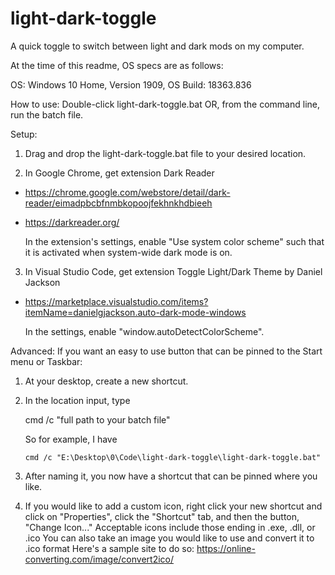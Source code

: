 # light-dark-toggle

A quick toggle to switch between light and dark mods on my computer.

At the time of this readme, OS specs are as follows:

OS: Windows 10 Home, Version 1909,
OS Build: 18363.836

How to use:
Double-click light-dark-toggle.bat OR, from the command line, run the batch file.

Setup:

1. Drag and drop the
   light-dark-toggle.bat file to your desired location.

2. In Google Chrome, get extension Dark Reader

- https://chrome.google.com/webstore/detail/dark-reader/eimadpbcbfnmbkopoojfekhnkhdbieeh
- https://darkreader.org/

  In the extension's settings, enable "Use system color scheme" such that it is activated when system-wide dark mode is on.

3. In Visual Studio Code, get extension Toggle Light/Dark Theme by Daniel Jackson

- https://marketplace.visualstudio.com/items?itemName=danielgjackson.auto-dark-mode-windows

  In the settings, enable "window.autoDetectColorScheme".

Advanced:
If you want an easy to use button that can be pinned to the Start menu or Taskbar:

1. At your desktop, create a new shortcut.

2. In the location input, type

   cmd /c "full path to your batch file"

   So for example, I have

   ```
   cmd /c "E:\Desktop\0\Code\light-dark-toggle\light-dark-toggle.bat"
   ```

3. After naming it, you now have a shortcut that can be pinned where you like.

4. If you would like to add a custom icon, right click your new shortcut and click on "Properties", click the "Shortcut" tab, and then the button, "Change Icon..."
   Acceptable icons include those ending in .exe, .dll, or .ico
   You can also take an image you would like to use and convert it to .ico format
   Here's a sample site to do so:
   https://online-converting.com/image/convert2ico/
